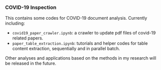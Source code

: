 ### COVID-19 Inspection

This contains some codes for COVID-19 document analysis. Currently including:
- `covid19_paper_crawler.ipynb`: a crawler to update pdf files of covid-19 related papers.
- `paper_table_extraction.ipynb`: tutorials and helper codes for table content extraction, sequentially and in parallel batch.

Other analyses and applications based on the methods in my research will be released in the future.

